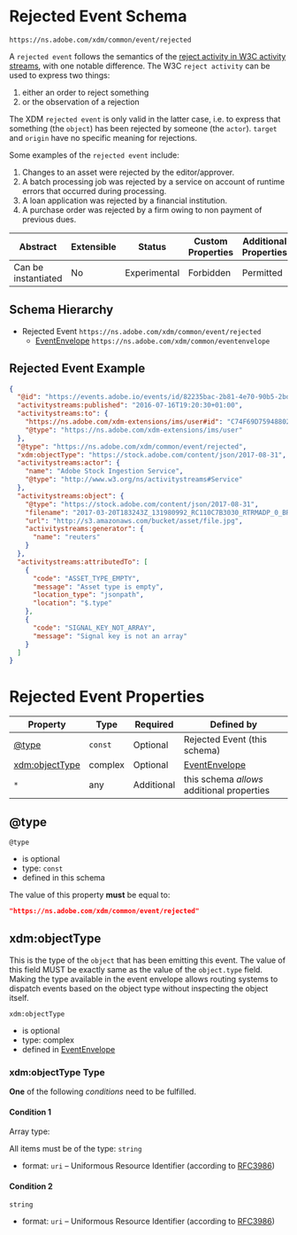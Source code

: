
# Rejected Event Schema

```
https://ns.adobe.com/xdm/common/event/rejected
```

A `rejected event` follows the semantics of the [reject activity in W3C activity streams](https://www.w3.org/TR/activitystreams-vocabulary/#dfn-reject), with one notable difference.
The W3C `reject activity` can be used to express two things:

1.  either an order to reject something
2.  or the observation of a rejection

The XDM `rejected event` is only valid in the latter case, i.e. to express that something (the `object`) has been rejected by someone (the `actor`).
`target` and `origin` have no specific meaning for rejections.

Some examples of the `rejected event` include:

1.  Changes to an asset were rejected by the editor/approver.
2.  A batch processing job was rejected by a service on account of runtime errors that occurred during processing.
3.  A loan application was rejected by a financial institution.
4.  A purchase order was rejected by a firm owing to non payment of previous dues.


| Abstract | Extensible | Status | Custom Properties | Additional Properties | Defined In |
|----------|------------|--------|-------------------|-----------------------|------------|
| Can be instantiated | No | Experimental | Forbidden | Permitted | [common/event/rejected.schema.json](common/event/rejected.schema.json) |

## Schema Hierarchy

* Rejected Event `https://ns.adobe.com/xdm/common/event/rejected`
  * [EventEnvelope](../eventenvelope.schema.md) `https://ns.adobe.com/xdm/common/eventenvelope`

## Rejected Event Example
```json
{
  "@id": "https://events.adobe.io/events/id/82235bac-2b81-4e70-90b5-2bd1f04b5c7b",
  "activitystreams:published": "2016-07-16T19:20:30+01:00",
  "activitystreams:to": {
    "https://ns.adobe.com/xdm-extensions/ims/user#id": "C74F69D7594880280A495D09@AdobeID",
    "@type": "https://ns.adobe.com/xdm-extensions/ims/user"
  },
  "@type": "https://ns.adobe.com/xdm/common/event/rejected",
  "xdm:objectType": "https://stock.adobe.com/content/json/2017-08-31",
  "activitystreams:actor": {
    "name": "Adobe Stock Ingestion Service",
    "@type": "http://www.w3.org/ns/activitystreams#Service"
  },
  "activitystreams:object": {
    "@type": "https://stock.adobe.com/content/json/2017-08-31",
    "filename": "2017-03-20T183243Z_131980992_RC110C7B3030_RTRMADP_0_BRAZIL-CORRUPTION-FOOD.JSON",
    "url": "http://s3.amazonaws.com/bucket/asset/file.jpg",
    "activitystreams:generator": {
      "name": "reuters"
    }
  },
  "activitystreams:attributedTo": [
    {
      "code": "ASSET_TYPE_EMPTY",
      "message": "Asset type is empty",
      "location_type": "jsonpath",
      "location": "$.type"
    },
    {
      "code": "SIGNAL_KEY_NOT_ARRAY",
      "message": "Signal key is not an array"
    }
  ]
}
```

# Rejected Event Properties

| Property | Type | Required | Defined by |
|----------|------|----------|------------|
| [@type](#@type) | `const` | Optional | Rejected Event (this schema) |
| [xdm:objectType](#xdmobjecttype) | complex | Optional | [EventEnvelope](../eventenvelope.schema.md#xdmobjecttype) |
| `*` | any | Additional | this schema *allows* additional properties |

## @type


`@type`
* is optional
* type: `const`
* defined in this schema

The value of this property **must** be equal to:

```json
"https://ns.adobe.com/xdm/common/event/rejected"
```





## xdm:objectType

This is the type of the `object` that has been emitting this event. The value of this field MUST be exactly same as the value of the `object.type` field. Making the type available in the event envelope allows routing systems to dispatch events based on the object type without inspecting the object itself.

`xdm:objectType`
* is optional
* type: complex
* defined in [EventEnvelope](../eventenvelope.schema.md#xdm:objectType)

### xdm:objectType Type


**One** of the following *conditions* need to be fulfilled.


#### Condition 1


Array type: 

All items must be of the type:
`string`
* format: `uri` – Uniformous Resource Identifier (according to [RFC3986](http://tools.ietf.org/html/rfc3986))





#### Condition 2


`string`
* format: `uri` – Uniformous Resource Identifier (according to [RFC3986](http://tools.ietf.org/html/rfc3986))






